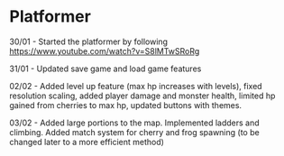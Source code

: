 # **Platformer**

30/01 - Started the platformer by following https://www.youtube.com/watch?v=S8lMTwSRoRg 

31/01 - Updated save game and load game features

02/02 - Added level up feature (max hp increases with levels), fixed resolution scaling, added player damage and monster health, limited hp gained from cherries to max hp, updated buttons with themes.  

03/02 - Added large portions to the map. Implemented ladders and climbing. Added match system for cherry and frog spawning (to be changed later to a more efficient method)
